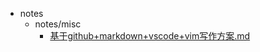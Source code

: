 - notes
  - notes/misc
    - [基于github+markdown+vscode+vim写作方案.md](notes/misc/基于github+markdown+vscode+vim写作方案.md)
